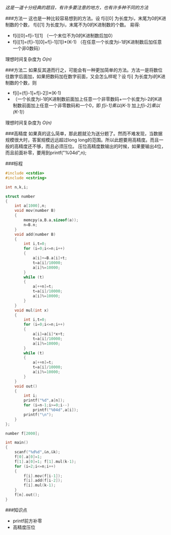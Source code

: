 *这是一道十分经典的题目，有许多要注意的地方，也有许多种不同的方法*

###方法一
这也是一种比较容易想到的方法。设 f[i][0] 为长度为i，末尾为0的K进制数的个数， f[i][1] 为长度为i，末尾不为0的K进制数的个数。
易得:

- f[i][0]=f[i-1][1] （一个末位不为0的K进制数后加0）
- f[i][1]=(f[i-1][0]+f[i-1][1])*(K-1) （在任意一个长度为i-1的K进制数后加任意一个非0数码）

理想时间复杂度为 *O(n)*

###方法二
如果反其道而行之，可能会有一种更加简单的方法。方法一是将数位往数字后面加，如果把数码加在数字前面，又会怎么样呢？设 f[i] 为长度为i的K进制数的个数，则

- f[i]=(f[i-1]+f[i-2])*(K-1) 
- （一个长度为i-1的K进制数前面加上任意一个非零数码+一个长度为i-2的K进制数前面加上任意一个非零数码和一个0，即 *f[i-1]乘以(K-1)* 加上*f[i-2]乘以(K-1)*）

理想时间复杂度为 *O(n)*

###高精度
如果真的这么简单，那此题就沦为送分题了。然而不难发现，当数据规模很大时，答案规模远远超过long long的范围。所以此题要用高精度。而且一般的高精度还不够，而且必须压位。
压位高精度数输出的时候，如果要输出4位，而且前面补零，要用到printf("%04d",n);

###标程

```cpp
#include <cstdio>
#include <cstring>

int n,k,i;

struct number
{
    int a[1000],n;
    void mov(number B)
    {
        memcpy(a,B.a,sizeof(a));
        n=B.n;
    }
    void add(number B)
    {
        int i,t=0;
        for (i=0;i<=n;i++)
        {
            a[i]+=B.a[i]+t;
            t=a[i]/10000;
            a[i]%=10000;
        }
        while (t)
        {
            a[++n]=t;
            t=a[i]/10000;
            a[i]%=10000;
        }
    }
    void mul(int x)
    {
        int i,t=0;
        for (i=0;i<=n;i++)
        {
            a[i]=a[i]*x+t;
            t=a[i]/10000;
            a[i]%=10000;
        }
        while (t)
        {
            a[++n]=t;
            t=a[i]/10000;
            a[i]%=10000;
        }
    }
    void out()
    {
        int i;
        printf("%d",a[n]);
        for (i=n-1;i>=0;i--)
            printf("%04d",a[i]);
        printf("\n");
    }
};

number f[2000];

int main()
{
    scanf("%d%d",&n,&k);
    f[0].a[0]=1;
    f[1].a[0]=1; f[1].mul(k-1);
    for (i=2;i<=n;i++)
    {
        f[i].mov(f[i-1]);
        f[i].add(f[i-2]);
        f[i].mul(k-1);
    }
    f[n].out();
}

```

###知识点
- printf前方补零
- 高精度压位